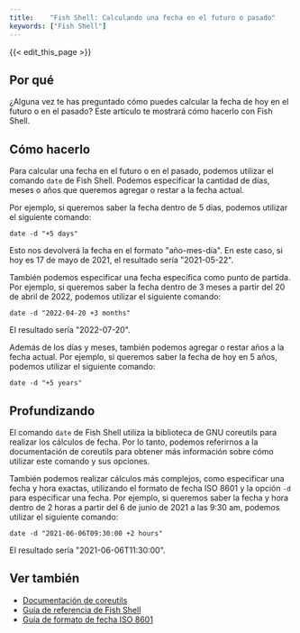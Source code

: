 ```yaml
---
title:    "Fish Shell: Calculando una fecha en el futuro o pasado"
keywords: ["Fish Shell"]
---
```


{{< edit_this_page >}}

## Por qué

¿Alguna vez te has preguntado cómo puedes calcular la fecha de hoy en el futuro o en el pasado? Este artículo te mostrará cómo hacerlo con Fish Shell.

## Cómo hacerlo

Para calcular una fecha en el futuro o en el pasado, podemos utilizar el comando ``date`` de Fish Shell. Podemos especificar la cantidad de días, meses o años que queremos agregar o restar a la fecha actual.

Por ejemplo, si queremos saber la fecha dentro de 5 días, podemos utilizar el siguiente comando:

```Fish Shell
date -d "+5 days"
```

Esto nos devolverá la fecha en el formato "año-mes-día". En este caso, si hoy es 17 de mayo de 2021, el resultado sería "2021-05-22".

También podemos especificar una fecha específica como punto de partida. Por ejemplo, si queremos saber la fecha dentro de 3 meses a partir del 20 de abril de 2022, podemos utilizar el siguiente comando:

```Fish Shell
date -d "2022-04-20 +3 months"
```

El resultado sería "2022-07-20".

Además de los días y meses, también podemos agregar o restar años a la fecha actual. Por ejemplo, si queremos saber la fecha de hoy en 5 años, podemos utilizar el siguiente comando:

```Fish Shell
date -d "+5 years"
```

## Profundizando

El comando ``date`` de Fish Shell utiliza la biblioteca de GNU coreutils para realizar los cálculos de fecha. Por lo tanto, podemos referirnos a la documentación de coreutils para obtener más información sobre cómo utilizar este comando y sus opciones.

También podemos realizar cálculos más complejos, como especificar una fecha y hora exactas, utilizando el formato de fecha ISO 8601 y la opción ``-d`` para especificar una fecha. Por ejemplo, si queremos saber la fecha y hora dentro de 2 horas a partir del 6 de junio de 2021 a las 9:30 am, podemos utilizar el siguiente comando:

```Fish Shell
date -d "2021-06-06T09:30:00 +2 hours"
```

El resultado sería "2021-06-06T11:30:00".

## Ver también

- [Documentación de coreutils](https://www.gnu.org/software/coreutils/manual/html_node/)
- [Guía de referencia de Fish Shell](https://fishshell.com/docs/current/)
- [Guía de formato de fecha ISO 8601](https://www.iso.org/iso-8601-date-and-time-format.html)